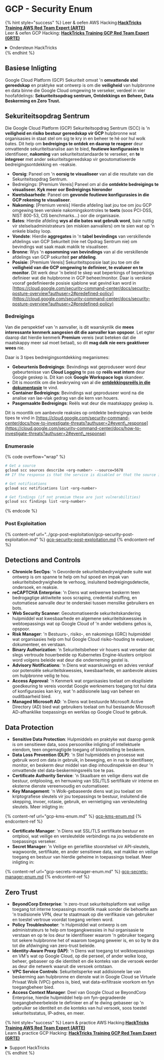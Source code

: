 # GCP - Security Enum

{% hint style="success" %}
Leer & oefen AWS Hacking:<img src="../../../.gitbook/assets/image (1) (1).png" alt="" data-size="line">[**HackTricks Training AWS Red Team Expert (ARTE)**](https://training.hacktricks.xyz/courses/arte)<img src="../../../.gitbook/assets/image (1) (1).png" alt="" data-size="line">\
Leer & oefen GCP Hacking: <img src="../../../.gitbook/assets/image (2).png" alt="" data-size="line">[**HackTricks Training GCP Red Team Expert (GRTE)**<img src="../../../.gitbook/assets/image (2).png" alt="" data-size="line">](https://training.hacktricks.xyz/courses/grte)

<details>

<summary>Ondersteun HackTricks</summary>

* Kyk na die [**subskripsie planne**](https://github.com/sponsors/carlospolop)!
* **Sluit aan by die** 💬 [**Discord groep**](https://discord.gg/hRep4RUj7f) of die [**telegram groep**](https://t.me/peass) of **volg** ons op **Twitter** 🐦 [**@hacktricks\_live**](https://twitter.com/hacktricks\_live)**.**
* **Deel hacking truuks deur PRs in te dien na die** [**HackTricks**](https://github.com/carlospolop/hacktricks) en [**HackTricks Cloud**](https://github.com/carlospolop/hacktricks-cloud) github repos.

</details>
{% endhint %}

## Basiese Inligting

Google Cloud Platform (GCP) Sekuriteit omvat 'n **omvattende stel gereedskap** en praktyke wat ontwerp is om die **veiligheid** van hulpbronne en data binne die Google Cloud omgewing te verseker, verdeel in vier hoofafdelings: **Sekuriteitsopdrag sentrum, Ontdekkings en Beheer, Data Beskerming en Zero Trust.**

## **Sekuriteitsopdrag Sentrum**

Die Google Cloud Platform (GCP) Sekuriteitsopdrag Sentrum (SCC) is 'n **veiligheid en risiko bestuur gereedskap vir GCP** hulpbronne wat organisasies in staat stel om sig te kry in en beheer te hê oor hul wolk bates. Dit help om **bedreigings te ontdek en daarop te reageer** deur omvattende sekuriteitsanalise aan te bied, **foutiewe konfigurasies** te identifiseer, **nakoming** van sekuriteitsstandaarde te verseker, en **te integreer** met ander sekuriteitsgereedskap vir geoutomatiseerde bedreigingsontdekking en -reaksie.

* **Oorsig**: Paneel om 'n **oorsig te visualiseer** van al die resultate van die Sekuriteitsopdrag Sentrum.
* Bedreigings: \[Premium Vereis] Paneel om al die **ontdekte bedreigings te visualiseer. Kyk meer oor Bedreigings hieronder**
* **Kwetsbaarhede**: Paneel om **gevonde foutiewe konfigurasies in die GCP rekening te visualiseer**.
* **Nakoming**: \[Premium vereis] Hierdie afdeling laat jou toe om jou GCP omgewing teen verskeie nakomingskontroles te **toets** (soos PCI-DSS, NIST 800-53, CIS benchmarks...) oor die organisasie.
* **Bates**: Hierdie afdeling **wys al die bates wat gebruik word**, baie nuttig vir stelselsadministrateurs (en miskien aanvallers) om te sien wat op 'n enkele bladsy loop.
* **Vondste**: Hierdie **aggregates** in 'n **tabel bevindings** van verskillende afdelings van GCP Sekuriteit (nie net Opdrag Sentrum nie) om bevindings wat saak maak maklik te visualiseer.
* **Bronne**: Wys 'n **opsomming van bevindings** van al die verskillende afdelings van GCP sekuriteit **per afdeling**.
* **Posisie**: \[Premium Vereis] Sekuriteitsposisie laat jou toe om die **veiligheid van die GCP omgewing te definieer, te evalueer en te monitor**. Dit werk deur 'n beleid te skep wat beperkings of beperkings definieer wat die hulpbronne in GCP beheer/monitor. Daar is verskeie vooraf gedefinieerde posisie sjablone wat gevind kan word in [https://cloud.google.com/security-command-center/docs/security-posture-overview?authuser=2#predefined-policy](https://cloud.google.com/security-command-center/docs/security-posture-overview?authuser=2#predefined-policy)

### **Bedreigings**

Van die perspektief van 'n aanvaller, is dit waarskynlik die **mees interessante kenmerk aangesien dit die aanvaller kan opspoor**. Let egter daarop dat hierdie kenmerk **Premium** vereis (wat beteken dat die maatskappy meer sal moet betaal), so dit **mag dalk nie eers geaktiveer wees** nie.

Daar is 3 tipes bedreigingsontdekking meganismes:

* **Gebeurtenis Bedreigings**: Bevindings wat geproduseer word deur gebeurtenisse van **Cloud Logging** te pas op **reëls wat intern** deur Google geskep is. Dit kan ook **Google Workspace logs** skandeer.
* Dit is moontlik om die beskrywing van al die [**ontdekkingsreëls in die dokumentasie**](https://cloud.google.com/security-command-center/docs/concepts-event-threat-detection-overview?authuser=2#how\_works) te vind.
* **Container Bedreigings**: Bevindings wat geproduseer word na die analise van lae-vlak gedrag van die kern van houers.
* **Pasgemaakte Bedreigings**: Reëls wat deur die maatskappy geskep is.

Dit is moontlik om aanbevole reaksies op ontdekte bedreigings van beide tipes te vind in [https://cloud.google.com/security-command-center/docs/how-to-investigate-threats?authuser=2#event\_response](https://cloud.google.com/security-command-center/docs/how-to-investigate-threats?authuser=2#event\_response)

### Enumerasie

{% code overflow="wrap" %}
```bash
# Get a source
gcloud scc sources describe <org-number> --source=5678
## If the response is that the service is disabled or that the source is not found, then, it isn't enabled

# Get notifications
gcloud scc notifications list <org-number>

# Get findings (if not premium these are just vulnerabilities)
gcloud scc findings list <org-number>
```
{% endcode %}

### Post Exploitation

{% content-ref url="../gcp-post-exploitation/gcp-security-post-exploitation.md" %}
[gcp-security-post-exploitation.md](../gcp-post-exploitation/gcp-security-post-exploitation.md)
{% endcontent-ref %}

## Detections and Controls

* **Chronicle SecOps**: 'n Gevorderde sekuriteitsbedrywighede suite wat ontwerp is om spanne te help om hul spoed en impak van sekuriteitsbedrywighede te verhoog, insluitend bedreigingsdetectie, ondersoek, en reaksie.
* **reCAPTCHA Enterprise**: 'n Diens wat webwerwe beskerm teen bedrogagtige aktiwiteite soos scraping, credential stuffing, en outomatiese aanvalle deur te onderskei tussen menslike gebruikers en bots.
* **Web Security Scanner**: Geoutomatiseerde sekuriteitskandering hulpmiddel wat kwesbaarhede en algemene sekuriteitskwessies in webtoepassings wat op Google Cloud of 'n ander webdiens gehos is, opspoor.
* **Risk Manager**: 'n Bestuurs-, risiko-, en nakomings (GRC) hulpmiddel wat organisasies help om hul Google Cloud risiko-houding te evalueer, dokumenteer, en verstaan.
* **Binary Authorization**: 'n Sekuriteitsbeheer vir houers wat verseker dat slegs vertroude houerbeelde op Kubernetes Engine-klusters ontplooi word volgens beleide wat deur die onderneming gestel is.
* **Advisory Notifications**: 'n Diens wat waarskuwings en advies verskaf oor potensiële sekuriteitskwessies, kwesbaarhede, en aanbevole aksies om hulpbronne veilig te hou.
* **Access Approval**: 'n Kenmerk wat organisasies toelaat om eksplisiete goedkeuring te vereis voordat Google werknemers toegang tot hul data of konfigurasies kan kry, wat 'n addisionele laag van beheer en ouditbaarheid bied.
* **Managed Microsoft AD**: 'n Diens wat bestuurde Microsoft Active Directory (AD) bied wat gebruikers toelaat om hul bestaande Microsoft AD-afhanklike toepassings en werklas op Google Cloud te gebruik.

## Data Protection

* **Sensitive Data Protection**: Hulpmiddels en praktyke wat daarop gemik is om sensitiewe data, soos persoonlike inligting of intellektuele eiendom, teen ongemagtigde toegang of blootstelling te beskerm.
* **Data Loss Prevention (DLP)**: 'n Stel hulpmiddels en prosesse wat gebruik word om data in gebruik, in beweging, en in rus te identifiseer, monitor, en beskerm deur middel van diep inhoudinspeksie en deur 'n omvattende stel data-beskermingsreëls toe te pas.
* **Certificate Authority Service**: 'n Skaalbare en veilige diens wat die bestuur, ontplooiing, en hernuwing van SSL/TLS sertifikate vir interne en eksterne dienste vereenvoudig en outomatiseer.
* **Key Management**: 'n Wolk-gebaseerde diens wat jou toelaat om kriptografiese sleutels vir jou toepassings te bestuur, insluitend die skepping, invoer, rotasie, gebruik, en vernietiging van versleuteling sleutels. Meer inligting in:

{% content-ref url="gcp-kms-enum.md" %}
[gcp-kms-enum.md](gcp-kms-enum.md)
{% endcontent-ref %}

* **Certificate Manager**: 'n Diens wat SSL/TLS sertifikate bestuur en ontplooi, wat veilige en versleutelde verbindings na jou webdienste en toepassings verseker.
* **Secret Manager**: 'n Veilige en gerieflike stoorstelsel vir API-sleutels, wagwoorde, sertifikate, en ander sensitiewe data, wat maklike en veilige toegang en bestuur van hierdie geheime in toepassings toelaat. Meer inligting in:

{% content-ref url="gcp-secrets-manager-enum.md" %}
[gcp-secrets-manager-enum.md](gcp-secrets-manager-enum.md)
{% endcontent-ref %}

## Zero Trust

* **BeyondCorp Enterprise**: 'n zero-trust sekuriteitsplatform wat veilige toegang tot interne toepassings moontlik maak sonder die behoefte aan 'n tradisionele VPN, deur te staatmaak op die verifikasie van gebruiker en toestel vertroue voordat toegang verleen word.
* **Policy Troubleshooter**: 'n Hulpmiddel wat ontwerp is om administrateurs te help om toegangkwessies in hul organisasie te verstaan en op te los deur te identifiseer waarom 'n gebruiker toegang tot sekere hulpbronne het of waarom toegang geweier is, en so by te dra tot die afdwinging van zero-trust beleide.
* **Identity-Aware Proxy (IAP)**: 'n Diens wat toegang tot wolktoepassings en VM's wat op Google Cloud, op die perseel, of ander wolke loop, beheer, gebaseer op die identiteit en die konteks van die versoek eerder as deur die netwerk waaruit die versoek ontstaan.
* **VPC Service Controls**: Sekuriteitsperke wat addisionele lae van beskerming aan hulpbronne en dienste wat in Google Cloud se Virtuele Privaat Wolk (VPC) gehos is, bied, wat data-exfiltrasie voorkom en fyn toegangbeheer bied.
* **Access Context Manager**: Deel van Google Cloud se BeyondCorp Enterprise, hierdie hulpmiddel help om fyn-gegradeerde toegangbeheerbeleide te definieer en af te dwing gebaseer op 'n gebruiker se identiteit en die konteks van hul versoek, soos toestel sekuriteitsstatus, IP-adres, en meer.

{% hint style="success" %}
Learn & practice AWS Hacking:<img src="../../../.gitbook/assets/image (1) (1).png" alt="" data-size="line">[**HackTricks Training AWS Red Team Expert (ARTE)**](https://training.hacktricks.xyz/courses/arte)<img src="../../../.gitbook/assets/image (1) (1).png" alt="" data-size="line">\
Learn & practice GCP Hacking: <img src="../../../.gitbook/assets/image (2).png" alt="" data-size="line">[**HackTricks Training GCP Red Team Expert (GRTE)**<img src="../../../.gitbook/assets/image (2).png" alt="" data-size="line">](https://training.hacktricks.xyz/courses/grte)

<details>

<summary>Support HackTricks</summary>

* Check the [**subscription plans**](https://github.com/sponsors/carlospolop)!
* **Join the** 💬 [**Discord group**](https://discord.gg/hRep4RUj7f) or the [**telegram group**](https://t.me/peass) or **follow** us on **Twitter** 🐦 [**@hacktricks\_live**](https://twitter.com/hacktricks\_live)**.**
* **Share hacking tricks by submitting PRs to the** [**HackTricks**](https://github.com/carlospolop/hacktricks) and [**HackTricks Cloud**](https://github.com/carlospolop/hacktricks-cloud) github repos.

</details>
{% endhint %}
